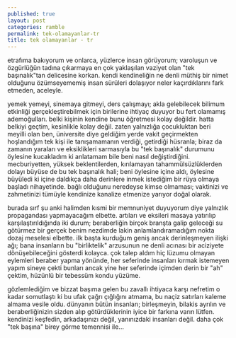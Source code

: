 ```yaml
---
published: true
layout: post
categories: ramble
permalink: tek-olamayanlar-tr
title: tek olamayanlar - tr
---
```

etrafıma bakıyorum ve onlarca, yüzlerce insan görüyorum; varoluşun ve özgürlüğün tadına çıkarmaya en çok yaklaşılan vaziyet olan "tek başınalık"tan delicesine korkan. kendi kendineliğin ne denli müthiş bir nimet olduğunu özümseyememiş insan sürüleri dolaşıyor neler kaçırdıklarını fark etmeden, aceleyle. 

yemek yemeyi, sinemaya gitmeyi, ders çalışmayı; akla gelebilecek bilimum etkinliği gerçekleştirebilmek için birilerine ihtiyaç duyuyor bu fert olamamış ademoğulları. belki kişinin kendine bunu öğretmesi kolay değildir. hatta belkiyi geçtim, kesinlikle kolay değil. zaten yalnızlığa çocukluktan beri meyilli olan ben, üniversite diye geldiğim yerde vakit geçirmekten hoşlandığım tek kişi ile tanışamamanın verdiği, getirdiği hüsranla; biraz da zamanın yaraları ve eksiklikleri sarmasıyla bu "tek başınalık" durumunu öylesine kucakladım ki anlatamam bile beni nasıl değiştirdiğini. mecburiyetten, yüksek beklentilerden, kırılamayan tahammülsüzlüklerden dolayı büyüse de bu tek başınalık hali; beni öylesine içine aldı, öylesine büyüledi ki içine daldıkça daha derinlere inmek istediğim bir rüya olmaya başladı nihayetinde. bağlı olduğunu neredeyse kimse olmaması; vaktinizi ve zahmetinizi tümüyle kendinize kanalize etmenize yarıyor doğal olarak. 

burada sırf şu anki halimden kısmi bir memnuniyet duyuyorum diye yalnızlık propagandası yapmayacağım elbette. artıları ve eksileri masaya yatırılıp karşılaştırıldığında iki durum; beraberliğin birçok branşta galip geleceği su götürmez bir gerçek benim nezdimde lakin anlamlandıramadığım nokta dozaj meselesi elbette. ilk başta kurduğum geniş ancak derinleşmeyen ilişki ağı; bana insanların bu "birliktelik" arzusunun ne denli acınası bir aciziyete dönüşebileceğini gösterdi kolayca. çok talep aldım hiç lüzumu olmayan eylemleri beraber yapma yönünde, her seferinde insanları kırmak istemeyen yapım sineye çekti bunları ancak yine her seferinde içimden derin bir "ah" çektim, hüzünlü bir tebessüm kondu yüzüme.

gözlemlediğim ve bizzat başıma gelen bu zavallı ihtiyaca karşı nefretim o kadar somutlaştı ki bu ufak çağrı çığlığını atmama, bu naçiz satırları kaleme almama vesile oldu. dünyanın bütün insanları; birleşmeyin, bilakis ayrılın ve beraberliğinizin sizden alıp götürdüklerinin iyice bir farkına varın lütfen. kendinizi keşfedin, arkadaşınızı değil, yanınızdaki insanları değil. daha çok "tek başına" birey görme temennisi ile...
